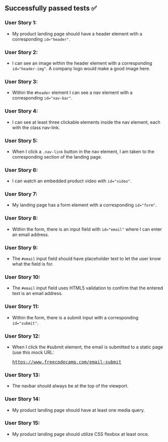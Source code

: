 ## Successfully passed tests ✅

### User Story 1: 
- My product landing page should have a header element with a corresponding <code>id="header"</code>.

### User Story 2: 
- I can see an image within the header element with a corresponding <code>id="header-img"</code>. A company logo would make a good image here.

### User Story 3: 
- Within the <code>#header</code> element I can see a nav element with a corresponding <code>id="nav-bar"</code>.

### User Story 4: 
- I can see at least three clickable elements inside the nav element, each with the class nav-link.

### User Story 5: 
- When I click a <code>.nav-link</code> button in the nav element, I am taken to the corresponding section of the landing page.

### User Story 6: 
- I can watch an embedded product video with <code>id="video"</code>.

### User Story 7: 
- My landing page has a form element with a corresponding <code>id="form"</code>.

### User Story 8: 
- Within the form, there is an input field with <code>id="email"</code> where I can enter an email address.

### User Story 9: 
- The <code>#email</code> input field should have placeholder text to let the user know what the field is for.

### User Story 10: 
- The <code>#email</code> input field uses HTML5 validation to confirm that the entered text is an email address.

### User Story 11: 
- Within the form, there is a submit input with a corresponding <code>id="submit"</code>.

### User Story 12: 
- When I click the #submit element, the email is submitted to a static page (use this mock URL: <pre>https://www.freecodecamp.com/email-submit</pre>

### User Story 13: 
- The navbar should always be at the top of the viewport.

### User Story 14: 
- My product landing page should have at least one media query.

### User Story 15: 
- My product landing page should utilize CSS flexbox at least once.

